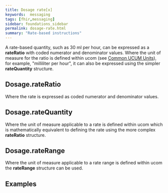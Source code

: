 ```yaml
---
title: Dosage rate[x]
keywords:  messaging
tags: [fhir,messaging]
sidebar: foundations_sidebar
permalink: dosage-rate.html
summary: "Rate-based instructions"
---
```




A rate-based quantity, such as 30 ml per hour, can be expressed as a **rateRatio** with coded numerator and denominator values. Where the unit of measure for the ratio is defined within ucom (see [Common UCUM Units](https://www.hl7.org/fhir/valueset-ucum-common.xml)), for example, "milliliter per hour", it can also be expressed using the simpler **rateQuantity** structure.

## Dosage.rateRatio

Where the rate is expressed as coded numerator and denominator values.

## Dosage.rateQuantity

Where the unit of measure applicable to a rate is defined within ucom which is mathematically equivalent to defining the rate using the more complex **rateRatio** structure.

## Dosage.rateRange

Where the unit of measure applicable to a rate range is defined within ucom the **rateRange** structure can be used.

## Examples

<script src="https://gist.github.com/IOPS-DEV/4bf460c2c200f837d567f7d63e4b9aff.js"></script>